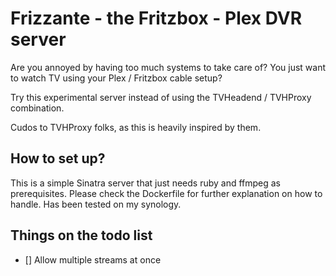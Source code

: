 # Frizzante - the Fritzbox - Plex DVR server

Are you annoyed by having too much systems to take care of?
You just want to watch TV using your Plex / Fritzbox cable setup?

Try this experimental server instead of using the TVHeadend / TVHProxy combination.

Cudos to TVHProxy folks, as this is heavily inspired by them.

## How to set up?
This is a simple Sinatra server that just needs ruby and ffmpeg as prerequisites.
Please check the Dockerfile for further explanation on how to handle.
Has been tested on my synology.

## Things on the todo list
- [] Allow multiple streams at once
